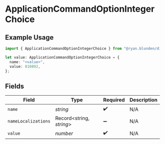 # ApplicationCommandOptionIntegerChoice

## Example Usage

```typescript
import { ApplicationCommandOptionIntegerChoice } from "@ryan.blunden/discord-sdk/models/components";

let value: ApplicationCommandOptionIntegerChoice = {
  name: "<value>",
  value: 810892,
};
```

## Fields

| Field                    | Type                     | Required                 | Description              |
| ------------------------ | ------------------------ | ------------------------ | ------------------------ |
| `name`                   | *string*                 | :heavy_check_mark:       | N/A                      |
| `nameLocalizations`      | Record<string, *string*> | :heavy_minus_sign:       | N/A                      |
| `value`                  | *number*                 | :heavy_check_mark:       | N/A                      |
